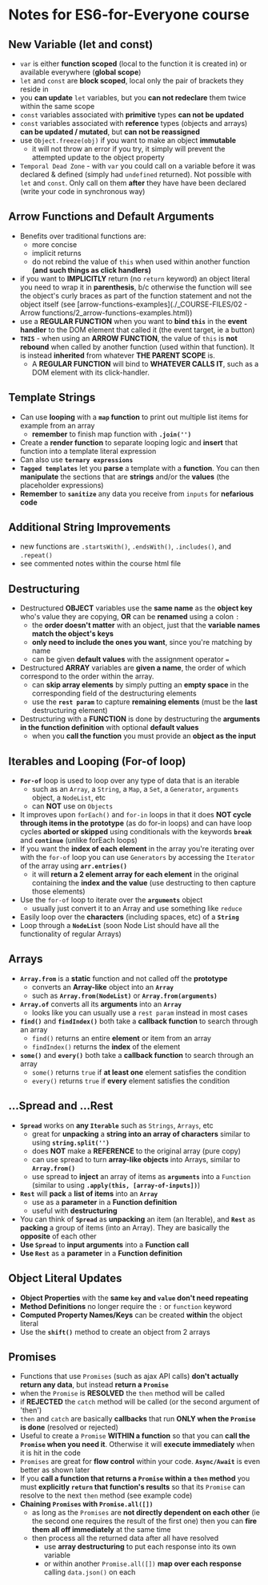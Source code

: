 # Notes for ES6-for-Everyone course

## New Variable (let and const)

- `var` is either **function scoped** (local to the function it is created in)
  or available everywhere (**global scope**)
- `let` and `const` are **block scoped**, local only the pair of brackets they
  reside in
- you **can update** `let` variables, but you **can not redeclare** them twice
  within the same scope
- `const` variables associated with **primitive** types **can not be updated**
- `const` variables associated with **reference** types (objects and arrays)
  **can be updated / mutated**, but **can not be reassigned**
- use `Object.freeze(obj)` if you want to make an object **immutable**
  - it will not throw an error if you try, it simply will prevent the attempted
    update to the object property
- `Temporal Dead Zone` - with `var` you could call on a variable before it was
  declared & defined (simply had `undefined` returned). Not possible with `let`
  and `const`. Only call on them **after** they have have been declared (write
  your code in synchronous way)

## Arrow Functions and Default Arguments

- Benefits over traditional functions are:
  - more concise
  - implicit returns
  - do not rebind the value of `this` when used within another function **(and
    such things as click handlers)**
- if you want to **IMPLICITLY** return (no `return` keyword) an object literal
  you need to wrap it in **parenthesis**, b/c otherwise the function will see
  the object's curly braces as part of the function statement and not the object
  itself (see [arrow-functions-examples](./\_COURSE-FILES/02 - Arrow
  functions/2_arrow-functions-examples.html))
- use a **REGULAR FUNCTION** when you want to **bind `this`** in the **event
  handler** to the DOM element that called it (the event target, ie a button)
- **`THIS`** - when using an **ARROW FUNCTION**, the value of `this` is **not
  rebound** when called by another function (used within that function). It is
  instead **inherited** from whatever **THE PARENT SCOPE** is.
  - A **REGULAR FUNCTION** will bind to **WHATEVER CALLS IT**, such as a DOM
    element with its click-handler.

## Template Strings

- Can use **looping** with a **`map` function** to print out multiple list items
  for example from an array
  - **remember** to finish map function with **`.join('')`**
- Create a **render function** to separate looping logic and **insert** that
  function into a template literal expression
- Can also use **`ternary expressions`**
- **`Tagged templates`** let you **parse** a template with a **function**. You
  can then **manipulate** the sections that are **strings** and/or the
  **values** (the placeholder expressions)
- **Remember** to **`sanitize`** any data you receive from `inputs` for
  **nefarious code**

## Additional String Improvements

- new functions are `.startsWith()`, `.endsWith()`, `.includes()`, and
  `.repeat()`
- see commented notes within the course html file

## Destructuring

- Destructured **OBJECT** variables use the **same name** as the **object key**
  who's value they are copying, **OR** can be **renamed** using a colon `:`
  - the **order doesn't matter** with an object, just that the **variable names
    match the object's keys**
  - **only need to include the ones you want**, since you're matching by name
  - can be given **default values** with the assignment operator `=`
- Destructured **ARRAY** variables are **given a name**, the order of which
  correspond to the order within the array.
  - can **skip array elements** by simply putting an **empty space** in the
    corresponding field of the destructuring elements
  - use the **`rest param`** to capture **remaining elements** (must be the
    **last** destructuring element)
- Destructuring with a **FUNCTION** is done by destructuring the **arguments in
  the function definition** with optional **default values**
  - when you **call the function** you must provide an **object as the input**

## Iterables and Looping (For-of loop)

- **`For-of`** loop is used to loop over any type of data that is an iterable
  - such as an `Array`, a `String`, a `Map`, a `Set`, a `Generator`, `arguments`
    object, a `NodeList`, etc
  - can **NOT** use on `Objects`
- It improves upon `forEach()` and `for-in` loops in that it does **NOT cycle
  through items in the prototype** (as do for-in loops) and can have loop cycles
  **aborted or skipped** using conditionals with the keywords **`break`** and
  **`continue`** (unlike forEach loops)
- If you want the **index of each element** in the array you're iterating over
  with the `for-of` loop you can use `Generators` by accessing the `Iterator` of
  the array using **`arr.entries()`**
  - it will **return a 2 element array for each element** in the original
    containing the **index and the value** (use destructing to then capture
    those elements)
- Use the `for-of` loop to iterate over the **`arguments`** object
  - usually just convert it to an Array and use something like `reduce`
- Easily loop over the **characters** (including spaces, etc) of a **`String`**
- Loop through a **`NodeList`** (soon Node List should have all the
  functionality of regular Arrays)

## Arrays

- **`Array.from`** is a **static** function and not called off the **prototype**
  - converts an **Array-like** object into an **`Array`**
  - such as **`Array.from(NodeList)`** or **`Array.from(arguments)`**
- **`Array.of`** converts all its **arguments** into an **`Array`**
  - looks like you can usually use a `rest param` instead in most cases
- **`find()`** and **`findIndex()`** both take a **callback function** to search
  through an array
  - `find()` returns an entire **element** or item from an array
  - `findIndex()` returns the **index** of the element
- **`some()`** and **`every()`** both take a **callback function** to search
  through an array
  - `some()` returns `true` if **at least one** element satisfies the condition
  - `every()` returns `true` if **every** element satisfies the condition

## ...Spread and ...Rest

- **`Spread`** works on **any `Iterable`** such as `Strings`, `Arrays`, etc
  - great for **unpacking** a **string into an array of characters** similar to
    using **`string.split('')`**
  - does **NOT** make a **REFERENCE** to the original array (pure copy)
  - can use spread to turn **array-like objects** into Arrays, similar to
    **`Array.from()`**
  - use spread to **inject** an array of items as **`arguments`** into a
    `Function` (similar to using **`.apply(this, [array-of-inputs])`**)
- **`Rest`** will **pack** a **list of items** into an **`Array`**
  - use as a **parameter** in a **Function definition**
  - useful with **destructuring**
- You can think of **`Spread`** as **unpacking** an item (an Iterable), and
  **`Rest`** as **packing** a group of items (into an Array). They are basically
  the **opposite** of each other
- **Use `Spread`** to **input arguments** into a **Function call**
- **Use `Rest`** as a **parameter** in a **Function definition**

## Object Literal Updates

- **Object Properties** with the **same `key` and `value` don't need repeating**
- **Method Definitions** no longer require the `:` or `function` keyword
- **Computed Property Names/Keys** can be created **within** the object literal
- Use the **`shift()`** method to create an object from 2 arrays

## Promises

- Functions that use `Promises` (such as ajax API calls) **don't actually return
  any data**, but instead **return a `Promise`**
- when the `Promise` is **RESOLVED** the `then` method will be called
- if **REJECTED** the `catch` method will be called (or the second argument of
  'then')
- `then` and `catch` are basically **callbacks** that run **ONLY when the
  `Promise` is done** (resolved or rejected)
- Useful to create a `Promise` **WITHIN a function** so that you can **call the
  `Promise` when you need it**. Otherwise it will **execute immediately** when
  it is hit in the code
- `Promises` are great for **flow control** within your code. **`Async/Await`**
  is even better as shown later
- If you **call a function that returns a `Promise` within a `then` method** you
  must **explicitly `return` that function's results** so that its `Promise` can
  resolve to the next `then` method (see example code)
- **Chaining `Promises` with `Promise.all([])`**
  - as long as the `Promises` are **not directly dependent on each other** (ie
    the second one requires the result of the first one) then you can **fire
    them all off immediately** at the same time
  - then process all the returned data after all have resolved
    - use **array destructuring** to put each response into its own variable
    - or within another `Promise.all([])` **map over each response** calling
      `data.json()` on each

